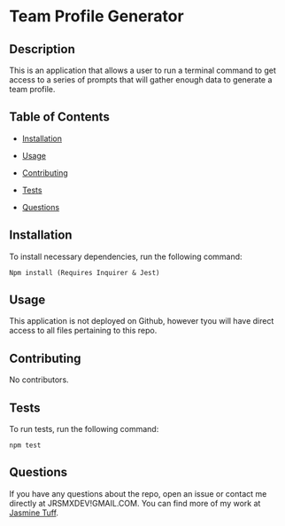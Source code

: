 # Team Profile Generator
  
  
  ## Description
  
  This is an application that allows a user to run a terminal command to get access to a series of prompts that will gather enough data to generate a team profile. 
  
  ## Table of Contents 
  
  * [Installation](#installation)
  
  * [Usage](#usage)
  
  * [Contributing](#contributing)
  
  * [Tests](#tests)
  
  * [Questions](#questions)
  
  ## Installation
  
  To install necessary dependencies, run the following command:
  
  ```
  Npm install (Requires Inquirer & Jest)
  ```
  
  ## Usage
  
  This application is not deployed on Github, however tyou will have direct access to all files pertaining to this repo. 
  
  
    
  ## Contributing
  
  No contributors. 
  
  ## Tests
  
  To run tests, run the following command:
  
  ```
  npm test
  ```
  
  ## Questions
  
  If you have any questions about the repo, open an issue or contact me directly at JRSMXDEV!GMAIL.COM. You can find more of my work at [Jasmine Tuff](https://github.com/JasmineTuff/).
  
  
